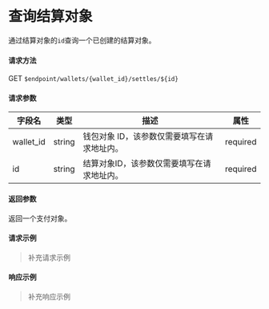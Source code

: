 # 查询结算对象

通过结算对象的`id`查询一个已创建的结算对象。

#### 请求方法

GET `$endpoint/wallets/{wallet_id}/settles/${id}`

#### 请求参数

| 字段名    | 类型   | 描述                                        | 属性     |
| --------- | ------ | ------------------------------------------- | -------- |
| wallet_id | string | 钱包对象 ID，该参数仅需要填写在请求地址内。 | required |
| id        | string | 结算对象ID，该参数仅需要填写在请求地址内。  | required |
#### 返回参数

返回一个支付对象。

#### 请求示例

> 补充请求示例

#### 响应示例

> 补充响应示例